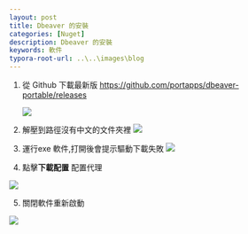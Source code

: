 ```yaml
---
layout: post
title: Dbeaver 的安裝
categories: [Nuget]
description: Dbeaver 的安裝
keywords: 軟件
typora-root-url: ..\..\images\blog
---
```


   1. 從 Github 下載最新版 https://github.com/portapps/dbeaver-portable/releases

      ![](/dbeaver/image.png)

2. 解壓到路徑沒有中文的文件夾裡
![](/dbeaver/1.png)

3. 運行exe 軟件,打開後會提示驅動下載失敗
![](/dbeaver/2.png)

4. 點擊**下載配置** 配置代理

![](/dbeaver/3.png)

5. 關閉軟件重新啟動

![](/dbeaver/4.png)
